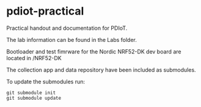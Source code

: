 # pdiot-practical
Practical handout and documentation for PDIoT.

The lab information can be found in the Labs folder. 

Bootloader and test fimrware for the Nordic NRF52-DK dev board are located in /NRF52-DK

The collection app and data repository have been included as submodules.

To update the submodules run:
```angular2html
git submodule init
git submodule update
```
